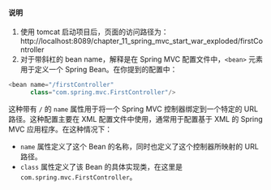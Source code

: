 #### 说明

1. 使用 tomcat 启动项目后，页面的访问路径为：http://localhost:8089/chapter_11_spring_mvc_start_war_exploded/firstController
2. 对于带斜杠的 bean name，解释是在 Spring MVC 配置文件中，`<bean>` 元素用于定义一个 Spring Bean。在你提到的配置中：

```java
<bean name="/firstController"
      class="com.spring.mvc.FirstController"/>
```

<bean name="/firstController"
class="com.spring.mvc.FirstController"/>

这种带有 `/` 的 `name` 属性用于将一个 Spring MVC 控制器绑定到一个特定的 URL 路径。这种配置主要在 XML 配置文件中使用，通常用于配置基于 XML 的 Spring MVC 应用程序。在这种情况下：

* `name` 属性定义了这个 Bean 的名称，同时也定义了这个控制器所映射的 URL 路径。
* `class` 属性定义了该 Bean 的具体实现类，在这里是 `com.spring.mvc.FirstController`。
